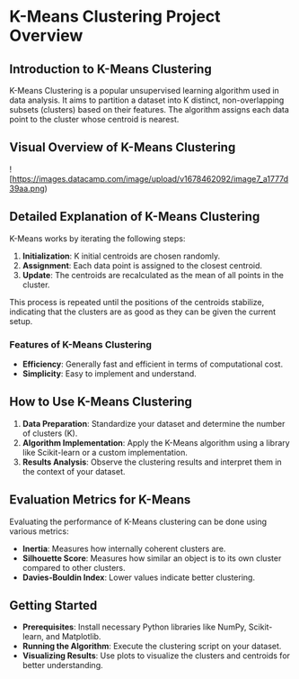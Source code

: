 
# K-Means Clustering Project Overview

## Introduction to K-Means Clustering
K-Means Clustering is a popular unsupervised learning algorithm used in data analysis. It aims to partition a dataset into K distinct, non-overlapping subsets (clusters) based on their features. The algorithm assigns each data point to the cluster whose centroid is nearest.

## Visual Overview of K-Means Clustering
![https://images.datacamp.com/image/upload/v1678462092/image7_a1777d39aa.png)

## Detailed Explanation of K-Means Clustering
K-Means works by iterating the following steps:
1. **Initialization**: K initial centroids are chosen randomly.
2. **Assignment**: Each data point is assigned to the closest centroid.
3. **Update**: The centroids are recalculated as the mean of all points in the cluster.

This process is repeated until the positions of the centroids stabilize, indicating that the clusters are as good as they can be given the current setup.

### Features of K-Means Clustering
- **Efficiency**: Generally fast and efficient in terms of computational cost.
- **Simplicity**: Easy to implement and understand.

## How to Use K-Means Clustering
1. **Data Preparation**: Standardize your dataset and determine the number of clusters (K).
2. **Algorithm Implementation**: Apply the K-Means algorithm using a library like Scikit-learn or a custom implementation.
3. **Results Analysis**: Observe the clustering results and interpret them in the context of your dataset.

## Evaluation Metrics for K-Means
Evaluating the performance of K-Means clustering can be done using various metrics:
- **Inertia**: Measures how internally coherent clusters are.
- **Silhouette Score**: Measures how similar an object is to its own cluster compared to other clusters.
- **Davies-Bouldin Index**: Lower values indicate better clustering.

## Getting Started
- **Prerequisites**: Install necessary Python libraries like NumPy, Scikit-learn, and Matplotlib.
- **Running the Algorithm**: Execute the clustering script on your dataset.
- **Visualizing Results**: Use plots to visualize the clusters and centroids for better understanding.
